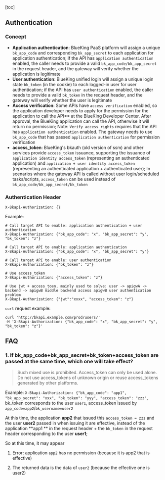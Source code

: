 [toc]

## Authentication

### Concept

- **Application authentication**: BlueKing PaaS platform will assign a unique `bk_app_code` and corresponding `bk_app_secret` to each application for application authentication; if the API has `application authentication` enabled, the caller needs to provide a valid `bk_app_code/bk_app_secret` in the request header, and the gateway will verify whether the application is legitimate
- **User authentication**: BlueKing unified login will assign a unique login state `bk_token` (in the cookie) to each logged-in user for user authentication; if the API has `user authentication` enabled, the caller needs to provide a valid `bk_token` in the request header, and the gateway will verify whether the user is legitimate
- **Access verification**: Some APIs have `access verification` enabled, so the application developer needs to apply for the permission for the application to call the API** at the BlueKing Developer Center. After approval, the BlueKing application can call the API, otherwise it will return no permission; Note: `Verify access rights` requires that the API has `application authentication` enabled. The gateway needs to use `bk_app_code` that has passed `application authentication` for permission verification
- **access_token**: BlueKing's bkauth (old version of ssm) and other services provide `access_token` issuance, supporting the issuance of `application identity access_token` (representing an authenticated application) and `application + user identity access_token` (representing an authenticated application + authenticated user); In scenarios where the gateway API is called without user login/scheduled tasks/scripts, `access_token` can be used instead of `bk_app_code/bk_app_secret/bk_token`

### Authentication Header

```
X-Bkapi-Authorization: {}
```

Example:

```
# Call target API to enable: application authentication + user authentication
X-Bkapi-Authorization: {"bk_app_code": "x", "bk_app_secret": "y", "bk_token": "z"}

# Call target API to enable: application authentication
X-Bkapi-Authorization: {"bk_app_code": "x", "bk_app_secret": "y"}

# Call target API to enable: user authentication
X-Bkapi-Authorization: {"bk_token": "z"}

# Use access_token
X-Bkapi-Authorization: {"access_token": "z"}

# Use jwt + access_toen, mainly used to solve: user -> apigwA -> backend -> apigwB middle backend access apigwB user authentication problem
X-Bkapi-Authorization: {"jwt":"xxxx", "access_token": "z"}

```

`curl` request example:

```
curl 'http://bkapi.example.com/prod/users/'
-H 'X-Bkapi-Authorization: {"bk_app_code": "x", "bk_app_secret": "y", "bk_token": "z"}'
```

## FAQ

### 1. If bk_app_code+bk_app_secret+bk_token+access_token are passed at the same time, which one will take effect?

> Such mixed use is prohibited. Access_token can only be used alone. Do not use access_tokens of unknown origin or reuse access_tokens generated by other platforms.

Example: `X-Bkapi-Authorization: {"bk_app_code": "app1", "bk_app_secret": "xxx", "bk_token": "yyy", "access_token": "zzz"`, bk_token corresponds to the user `user1`, access_token issued by `app_code=app2`/`bk_username=user2`

At this time, the application **app2** that issued this `access_token = zzz` and the user **user2** passed in when issuing it are effective, instead of the application **app1 ** in the request header + the `bk_token` in the request header corresponding to the user **user1**;

So at this time, it may appear

1. Error: application `app2` has no permission (because it is app2 that is effective)

2. The returned data is the data of `user2` (because the effective one is user2)
